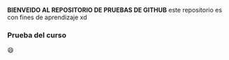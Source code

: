  **BIENVEIDO AL REPOSITORIO DE PRUEBAS DE GITHUB**
 este repositorio es con fines de aprendizaje xd

### Prueba del curso
:smile:
